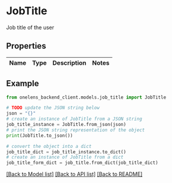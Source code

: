 # JobTitle

Job title of the user

## Properties

Name | Type | Description | Notes
------------ | ------------- | ------------- | -------------

## Example

```python
from onelens_backend_client.models.job_title import JobTitle

# TODO update the JSON string below
json = "{}"
# create an instance of JobTitle from a JSON string
job_title_instance = JobTitle.from_json(json)
# print the JSON string representation of the object
print(JobTitle.to_json())

# convert the object into a dict
job_title_dict = job_title_instance.to_dict()
# create an instance of JobTitle from a dict
job_title_form_dict = job_title.from_dict(job_title_dict)
```
[[Back to Model list]](../README.md#documentation-for-models) [[Back to API list]](../README.md#documentation-for-api-endpoints) [[Back to README]](../README.md)


